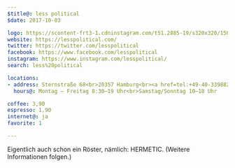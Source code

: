 ```yaml
---
$title@: less political
$date: 2017-10-03

logo: https://scontent-frt3-1.cdninstagram.com/t51.2885-19/s320x320/15875712_462956800759085_2422560222951243776_a.jpg
website: https://lesspolitical.com/
twitter: https://twitter.com/lesspolitical
facebook: https://www.facebook.com/lesspolitical
instagram: https://www.instagram.com/lesspolitical/
search: less%20political

locations:
- address: Sternstraße 68<br>20357 Hamburg<br><a href=tel:+49-40-33988298>040-33988298</a>
  hours@: Montag – Freitag 8:30–19 Uhr<br>Samstag/Sonntag 10–18 Uhr

coffee: 3,90
espresso: 1,90
internet@: ja
favorite: 1

---
```

Eigentlich auch schon ein Röster, nämlich: HERMETIC. (Weitere Informationen folgen.)